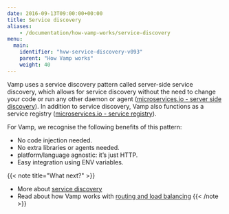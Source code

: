 ```yaml
---
date: 2016-09-13T09:00:00+00:00
title: Service discovery
aliases: 
    - /documentation/how-vamp-works/service-discovery
menu:
  main:
    identifier: "hvw-service-discovery-v093"
    parent: "How Vamp works"
    weight: 40
---
```


Vamp uses a service discovery pattern called server-side service discovery, which allows for service discovery without the need to change your code or run any other daemon or agent ([microservices.io - server side discovery](http://microservices.io/patterns/server-side-discovery.html)). In addition to service discovery, Vamp also functions as a service registry ([microservices.io - service registry](http://microservices.io/patterns/service-registry.html)).

For Vamp, we recognise the following benefits of this pattern:

* No code injection needed.
* No extra libraries or agents needed.
* platform/language agnostic: it’s just HTTP.
* Easy integration using ENV variables.

{{< note title="What next?" >}}
* More about [service discovery](/documentation/using-vamp/v0.9.3/service-discovery)
* Read about how Vamp works with [routing and load balancing](/documentation/how-vamp-works/v0.9.3/routing-and-load-balancing)
{{< /note >}}